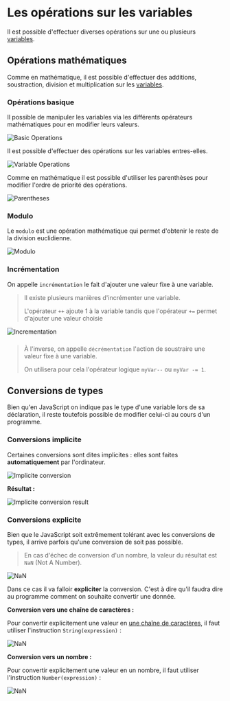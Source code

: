 # Les opérations sur les variables

Il est possible d'effectuer diverses opérations sur une ou plusieurs [variables](https://github.com/TresorDeKelloggS/Lille_JavaScript_Wiki/wiki/Les-Variables).

## Opérations mathématiques

Comme en mathématique, il est possible d'effectuer des additions, soustraction, division et multiplication sur les [variables](https://github.com/TresorDeKelloggS/Lille_JavaScript_Wiki/wiki/Les-Variables).

### Opérations basique

Il possible de manipuler les variables via les différents opérateurs mathématiques pour en modifier leurs valeurs.

![Basic Operations](https://raw.githubusercontent.com/TresorDeKelloggS/Lille_JavaScript_Wiki/master/ressources/operations/basics.png)

Il est possible d'effectuer des opérations sur les variables entres-elles.

![Variable Operations](https://raw.githubusercontent.com/TresorDeKelloggS/Lille_JavaScript_Wiki/master/ressources/operations/basics_2.png)

Comme en mathématique il est possible d'utiliser les parenthèses pour modifier l'ordre de priorité des opérations.

![Parentheses](https://raw.githubusercontent.com/TresorDeKelloggS/Lille_JavaScript_Wiki/master/ressources/operations/parentheses.png)

### Modulo

Le `modulo` est une opération mathématique qui permet d'obtenir le reste de la division euclidienne.

![Modulo](https://raw.githubusercontent.com/TresorDeKelloggS/Lille_JavaScript_Wiki/master/ressources/operations/modulo.png)

### Incrémentation

On appelle `incrémentation` le fait d'ajouter une valeur fixe à une variable.
> Il existe plusieurs manières d'incrémenter une variable.
> 
> L'opérateur `++` ajoute 1 à la variable tandis que l'opérateur `+=` permet d'ajouter une valeur choisie

![Incrementation](https://raw.githubusercontent.com/TresorDeKelloggS/Lille_JavaScript_Wiki/master/ressources/operations/incrementation.png)

###

> À l'inverse, on appelle `décrémentation` l'action de soustraire une valeur fixe à une variable.
> 
> On utilisera pour cela l'opérateur logique `myVar--` ou `myVar -= 1`.

## Conversions de types

Bien qu'en JavaScript on indique pas le type d'une variable lors de sa déclaration, il reste toutefois possible de modifier celui-ci au cours d'un programme.

### Conversions implicite

Certaines conversions sont dites implicites : elles sont faites **automatiquement** par l'ordinateur.

![Implicite conversion](https://raw.githubusercontent.com/TresorDeKelloggS/Lille_JavaScript_Wiki/master/ressources/operations/implicit.png)

**Résultat :**

![Implicite conversion result](https://raw.githubusercontent.com/TresorDeKelloggS/Lille_JavaScript_Wiki/master/ressources/operations/implicit_result.png)

### Conversions explicite

Bien que le JavaScript soit extrêmement tolérant avec les conversions de types, il arrive parfois qu'une conversion de soit pas possible.

>En cas d'échec de conversion d'un nombre, la valeur du résultat est `NaN` (Not A Number).

![NaN](https://raw.githubusercontent.com/TresorDeKelloggS/Lille_JavaScript_Wiki/master/ressources//operations/nan.png)

Dans ce cas il va falloir **expliciter** la conversion. C'est à dire qu'il faudra dire au programme comment on souhaite convertir une donnée.

**Conversion vers une chaîne de caractères :**

Pour convertir explicitement une valeur en [une chaîne de caractères](https://github.com/TresorDeKelloggS/Lille_JavaScript_Wiki/wiki/Les-cha%C3%AEnes-de-caract%C3%A8res), il faut utiliser l'instruction `String(expression)` :

![NaN](https://raw.githubusercontent.com/TresorDeKelloggS/Lille_JavaScript_Wiki/master/ressources//operations/string_convert.png)

**Conversion vers un nombre :**

Pour convertir explicitement une valeur en un nombre, il faut utiliser l'instruction `Number(expression)` :

![NaN](https://raw.githubusercontent.com/TresorDeKelloggS/Lille_JavaScript_Wiki/master/ressources//operations/number_convert.png)
